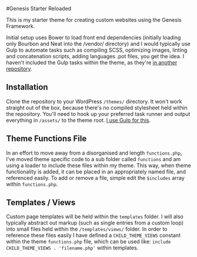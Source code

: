 #Genesis Starter Reloaded

This is my starter theme for creating custom websites using the Genesis Framework.

Initial setup uses Bower to load front end dependencies (initially loading only Bourbon and Neat into the /vendor/ directory) and I would typically use Gulp to automate tasks such as compiling SCSS, optimizing images, linting and concatenation scripts, adding languages .pot files, you get the idea. I haven't included the Gulp tasks within the theme, as they're [in another repository](https://github.com/craigsimps/gulp-build-tasks/).

## Installation

Clone the repository to your WordPress `/themes/` directory. It won't work straight out of the box, because there's no compiled stylesheet held within the repository. You'll need to hook up your preferred task runner and output everything in `/assets/` to the theme root. [I use Gulp for this](https://github.com/craigsimps/gulp-build-tasks/).

## Theme Functions File

In an effort to move away from a disorganised and length `functions.php`, I've moved theme specific code to a sub folder called `functions` and am using a loader to include these files within my theme. This way, when theme functionality is added, it can be placed in an appropriately named file, and referenced easily. To add or remove a file, simple edit the `$includes` array within `functions.php`.

## Templates / Views

Custom page templates will be held within the `templates` folder. I will also typically abstract out markup (such as single entries from a custom loop) into small files held within the `/templates/views/` folder. In order to reference these files easily I have defined a `CHILD_THEME_VIEWS` constant within the theme `functions.php` file, which can be used like: `include CHILD_THEME_VIEWS . 'filename.php'` within templates.
